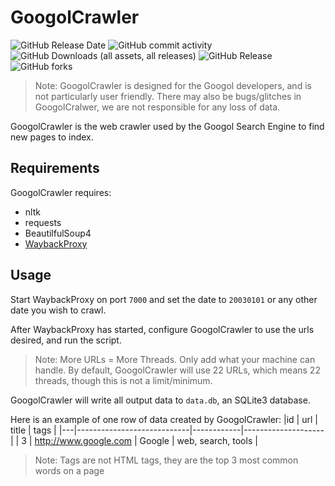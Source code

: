 GoogolCrawler
=============
![GitHub Release Date](https://img.shields.io/github/release-date/googolsearch/googolcrawler) ![GitHub commit activity](https://img.shields.io/github/commit-activity/w/googolsearch/googolcrawler) ![GitHub Downloads (all assets, all releases)](https://img.shields.io/github/downloads/googolsearch/googolcrawler/total) ![GitHub Release](https://img.shields.io/github/v/release/googolsearch/googolcrawler) ![GitHub forks](https://img.shields.io/github/forks/googolsearch/googolcrawler) 


> Note: GoogolCrawler is designed for the Googol developers, and is not particularly user friendly.
> There may also be bugs/glitches in GoogolCralwer, we are not responsible for any loss of data.

GoogolCrawler is the web crawler used by the Googol Search Engine to find new pages to index.

## Requirements

GoogolCrawler requires:
 - nltk
 - requests
 - BeautilfulSoup4
 - [WaybackProxy](https://github.com/richardg867/WaybackProxy)

## Usage
Start WaybackProxy on port `7000` and set the date to `20030101` or any other date you wish to crawl.

After WaybackProxy has started, configure GoogolCrawler to use the urls desired, and run the script.
> Note: More URLs = More Threads. Only add what your machine can handle.
> By default, GoogolCrawler will use 22 URLs, which means 22 threads, though this is not a limit/minimum.

GoogolCrawler will write all output data to `data.db`, an SQLite3 database.

Here is an example of one row of data created by GoogolCrawler:
|id | url                        | title      | tags               |
|---|----------------------------|------------|--------------------|
| 3 | http://www.google.com      | Google     | web, search, tools |

> Note: Tags are not HTML tags, they are the top 3 most common words on a page
